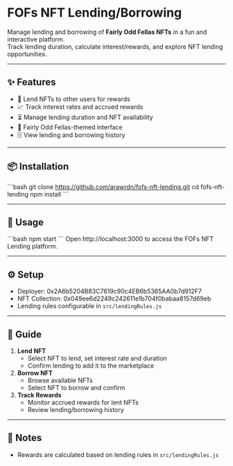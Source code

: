 # FOFs NFT Lending/Borrowing

Manage lending and borrowing of **Fairly Odd Fellas NFTs** in a fun and interactive platform.  
Track lending duration, calculate interest/rewards, and explore NFT lending opportunities.

---

## ✨ Features
- 🏦 Lend NFTs to other users for rewards  
- 📈 Track interest rates and accrued rewards  
- ⏳ Manage lending duration and NFT availability  
- 🎨 Fairly Odd Fellas-themed interface  
- 🗄 View lending and borrowing history  

---

## 📦 Installation
\`\`\`bash
git clone https://github.com/arawrdn/fofs-nft-lending.git
cd fofs-nft-lending
npm install
\`\`\`

---

## 🚀 Usage
\`\`\`bash
npm start
\`\`\`
Open http://localhost:3000 to access the FOFs NFT Lending platform.

---

## ⚙️ Setup
- Deployer: 0x2A6b5204B83C7619c90c4EB6b5365AA0b7d912F7  
- NFT Collection: 0x049ee6d2249c242611e1b704f0babaa8157d69eb  
- Lending rules configurable in `src/lendingRules.js`  

---

## 📖 Guide
1. **Lend NFT**  
   - Select NFT to lend, set interest rate and duration  
   - Confirm lending to add it to the marketplace  
2. **Borrow NFT**  
   - Browse available NFTs  
   - Select NFT to borrow and confirm  
3. **Track Rewards**  
   - Monitor accrued rewards for lent NFTs  
   - Review lending/borrowing history  

---

## 📝 Notes

- Rewards are calculated based on lending rules in `src/lendingRules.js`

